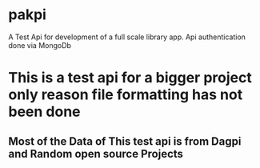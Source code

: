 # pakpi
A Test Api for development of a full scale library app. 
Api authentication done via MongoDb

# This is a test api for a bigger project only reason file formatting has not been done
## Most of the Data of This test api is from Dagpi and Random open source Projects
